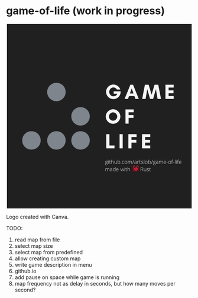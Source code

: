 # game-of-life (work in progress)

<div align="center">
    <img alt="Game logo" align="center" src="/logo.png?raw=true" title="Game logo"/>
</div>

Logo created with Canva.

TODO:
1. read map from file
2. select map size
3. select map from predefined
4. allow creating custom map
5. write game description in menu
6. github.io
7. add pause on space while game is running
8. map frequency not as delay in seconds, but how many moves per second?
